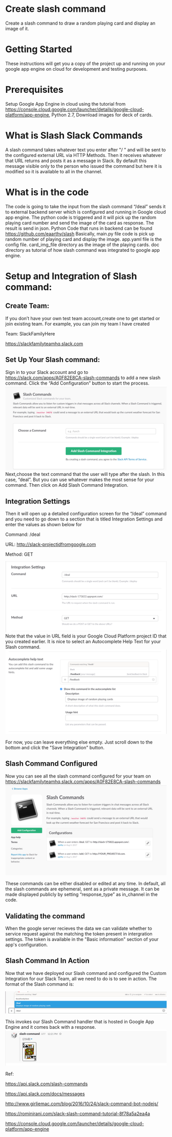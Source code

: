 
# Create slash command
Create a slash command to draw a random playing card and display an image of it.

# Getting Started
These instructions will get you a copy of the project up and running on your google app engine on cloud for development and testing purposes. 

# Prerequisites
Setup Google App Engine in cloud using the tutorial from https://console.cloud.google.com/launcher/details/google-cloud-platform/app-engine, Python 2.7, Download images for deck of cards.

# What is Slash Slack Commands
A slash command takes whatever text you enter after "/ " and will be sent to the configured external URL via HTTP Methods. Then it receives whatever that URL returns and posts it as a message in Slack. By default this message visible only to the person who issued the command but here it is modified so it is available to all in the channel.

# What is in the code
The code is going to take the input from the slash command “/deal” sends it to external backend server which is configured and running in Google cloud app engine. The python code is triggered and it will pick up the random playing card number and send the image of the card as response. The result is send in json.
Python Code that runs in backend can be found https://github.com/eaarthy/slash 
Basically, main.py file code is pick up random number of playing card and display the image.
app.yaml file is the config file. card_img_file directory as the image of the playing cards.
doc directory as tutorial of how slash command was integrated to google app engine.

# Setup and Integration of Slash command:
## Create Team:
If you don’t have your own test team account,create one to get started or join existing team.
For example, you can join my team I have created

Team: SlackFamilyHere

https://slackfamilyteamhq.slack.com

## Set Up Your Slash command:
Sign in to your Slack account and go to https://slack.com/apps/A0F82E8CA-slash-commands to add a new slash command.
Click the “Add Configuration” button to start the process.
![Add a new configuration](AddSlashIntegration.png)
Next,choose the text command that the user will type after the slash. In this case, “deal”. But you can use whatever makes the most sense for your command. 
Then click on Add Slash Command Integration.
## Integration Settings
Then it will open up a detailed configuration screen for the “/deal” command and you need to go down to a section that is titled Integration Settings and enter the values as shown below for

Command: /deal

URL: http://slack-projectidfromgoogle.com

Method: GET

![Add a new configuration](IntegrationSlash.png)
Note that the value in URL field is your Google Cloud Platform project ID that you created earlier.
It is nice to select an Autocomplete Help Text for your Slash command.
![Your slash command details](AutoComplete.png) 

For now, you can leave everything else empty. Just scroll down to the bottom and click the "Save Integration" button.
## Slash Command Configured
Now you can see all the slash command configured for your team on 
https://slackfamilyteamhq.slack.com/apps/A0F82E8CA-slash-commands
![Your slash command details](SlashCommandConfig.png)  

These commands can be either disabled or edited at any time.
In default, all the slash commands are ephemeral, sent as a private message.
It can be made displayed publicly by setting “response_type” as in_channel in the code. 
## Validating the command
When the google server recieves the data we can validate whether to service request against the matching the token present in intergration settings. The token is available in the "Basic information" section of your app's configuration.
## Slash Command In Action
Now that we have deployed our Slash command and configured the Custom Integration for our Slack Team, all we need to do is to see in action.
The format of the Slash command is:

![Your slash command details](DealSlashCommand.png) 



This invokes our Slash Command handler that is hosted in Google App Engine and it comes back with a response.
![Your slash command details](ImageOfCard.png) 


Ref: 

https://api.slack.com/slash-commands

https://api.slack.com/docs/messages

http://www.girliemac.com/blog/2016/10/24/slack-command-bot-nodejs/

https://rominirani.com/slack-slash-command-tutorial-8f78a5a2ea4a

https://console.cloud.google.com/launcher/details/google-cloud-platform/app-engine
